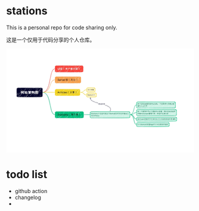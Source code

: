 # stations

This is a personal repo for code sharing only.

这是一个仅用于代码分享的个人仓库。

<img src="./intro%20image/site%20arch.png" alt="site arch" />

# todo list

- github action
- changelog
- 